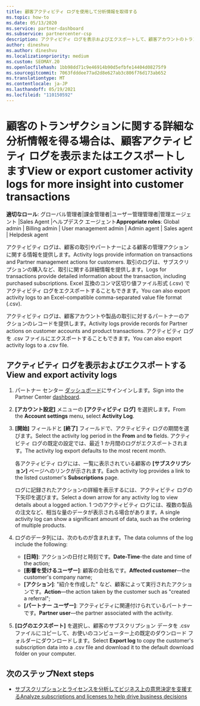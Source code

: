 ```yaml
---
title: 顧客アクティビティ ログを使用して分析情報を取得する
ms.topic: how-to
ms.date: 05/13/2020
ms.service: partner-dashboard
ms.subservice: partnercenter-csp
description: アクティビティ ログを表示およびエクスポートして、顧客アカウントのトランザクションや他の顧客関連のパートナー管理アクティビティに関する分析情報を取得する方法について説明します。
author: dineshvu
ms.author: dineshvu
ms.localizationpriority: medium
ms.custom: SEOMAY.20
ms.openlocfilehash: 1bb98dd71c9e46914b90d5efbfe14404d08275f9
ms.sourcegitcommit: 7063fdddee77ad2d8e627ab3c806f76d173ab652
ms.translationtype: MT
ms.contentlocale: ja-JP
ms.lasthandoff: 05/19/2021
ms.locfileid: "110150592"
---
```

# <a name="view-or-export-customer-activity-logs-for-more-insight-into-customer-transactions"></a><span data-ttu-id="983f0-103">顧客のトランザクションに関する詳細な分析情報を得る場合は、顧客アクティビティ ログを表示またはエクスポートします</span><span class="sxs-lookup"><span data-stu-id="983f0-103">View or export customer activity logs for more insight into customer transactions</span></span>

<span data-ttu-id="983f0-104">**適切なロール**: グローバル管理者|課金管理者|ユーザー管理管理者|管理エージェント |Sales Agent |ヘルプデスク エージェント</span><span class="sxs-lookup"><span data-stu-id="983f0-104">**Appropriate roles**: Global admin | Billing admin | User management admin | Admin agent | Sales agent | Helpdesk agent</span></span>

<span data-ttu-id="983f0-105">アクティビティ ログは、顧客の取引やパートナーによる顧客の管理アクションに関する情報を提供します。</span><span class="sxs-lookup"><span data-stu-id="983f0-105">Activity logs provide information on transactions and Partner management actions for customers.</span></span> <span data-ttu-id="983f0-106">取引のログは、サブスクリプションの購入など、取引に関する詳細情報を提供します。</span><span class="sxs-lookup"><span data-stu-id="983f0-106">Logs for transactions provide detailed information about the transaction, including purchased subscriptions.</span></span> <span data-ttu-id="983f0-107">Excel 互換のコンマ区切り値ファイル形式 (.csv) でアクティビティ ログをエクスポートすることもできます。</span><span class="sxs-lookup"><span data-stu-id="983f0-107">You can also export activity logs to an Excel-compatible comma-separated value file format (.csv).</span></span>

<span data-ttu-id="983f0-108">アクティビティ ログは、顧客アカウントや製品の取引に対するパートナーのアクションのレコードを提供します。</span><span class="sxs-lookup"><span data-stu-id="983f0-108">Activity logs provide records for Partner actions on customer accounts and product transactions.</span></span> <span data-ttu-id="983f0-109">アクティビティ ログを .csv ファイルにエクスポートすることもできます。</span><span class="sxs-lookup"><span data-stu-id="983f0-109">You can also export activity logs to a .csv file.</span></span>

## <a name="view-and-export-activity-logs"></a><span data-ttu-id="983f0-110">アクティビティ ログを表示およびエクスポートする</span><span class="sxs-lookup"><span data-stu-id="983f0-110">View and export activity logs</span></span>

1. <span data-ttu-id="983f0-111">パートナー センター [ダッシュボード](https://partner.microsoft.com/dashboard)にサインインします。</span><span class="sxs-lookup"><span data-stu-id="983f0-111">Sign into the Partner Center [dashboard](https://partner.microsoft.com/dashboard).</span></span>

2. <span data-ttu-id="983f0-112">**[アカウント設定]** メニューの **[アクティビティ ログ]** を選択します。</span><span class="sxs-lookup"><span data-stu-id="983f0-112">From the **Account settings** menu, select **Activity Log**.</span></span>

3. <span data-ttu-id="983f0-113">**[開始]** フィールドと **[終了]** フィールドで、アクティビティ ログの期間を選びます。</span><span class="sxs-lookup"><span data-stu-id="983f0-113">Select the activity log period in the **From** and **to** fields.</span></span> <span data-ttu-id="983f0-114">アクティビティ ログの既定の設定では、最近 1 か月間のログがエクスポートされます。</span><span class="sxs-lookup"><span data-stu-id="983f0-114">The activity log export defaults to the most recent month.</span></span>

   <span data-ttu-id="983f0-115">各アクティビティ ログには、一覧に表示されている顧客の **[サブスクリプション]** ページへのリンクが示されます。</span><span class="sxs-lookup"><span data-stu-id="983f0-115">Each activity log provides a link to the listed customer's **Subscriptions** page.</span></span>

   <span data-ttu-id="983f0-116">ログに記録されたアクションの詳細を表示するには、アクティビティ ログの下矢印を選びます。</span><span class="sxs-lookup"><span data-stu-id="983f0-116">Select a down arrow for any activity log to view details about a logged action.</span></span> <span data-ttu-id="983f0-117">1 つのアクティビティ ログには、複数の製品の注文など、相当な量のデータが表示される場合があります。</span><span class="sxs-lookup"><span data-stu-id="983f0-117">A single activity log can show a significant amount of data, such as the ordering of multiple products.</span></span>

4. <span data-ttu-id="983f0-118">ログのデータ列には、次のものが含まれます。</span><span class="sxs-lookup"><span data-stu-id="983f0-118">The data columns of the log include the following:</span></span>
   - <span data-ttu-id="983f0-119">**[日時]**: アクションの日付と時刻です。</span><span class="sxs-lookup"><span data-stu-id="983f0-119">**Date-Time**-the date and time of the action;</span></span>
   - <span data-ttu-id="983f0-120">**[影響を受けるユーザー]**: 顧客の会社名です。</span><span class="sxs-lookup"><span data-stu-id="983f0-120">**Affected customer**—the customer's company name;</span></span>
   - <span data-ttu-id="983f0-121">**[アクション]**: "紹介を作成した" など、顧客によって実行されたアクションです。</span><span class="sxs-lookup"><span data-stu-id="983f0-121">**Action**—the action taken by the customer such as "created a referral";</span></span>
   - <span data-ttu-id="983f0-122">**[パートナー ユーザー]**: アクティビティに関連付けられているパートナーです。</span><span class="sxs-lookup"><span data-stu-id="983f0-122">**Partner user**—the partner associated with the activity.</span></span>

5. <span data-ttu-id="983f0-123">**[ログのエクスポート]** を選択し、顧客のサブスクリプション データを .csv ファイルにコピーして、お使いのコンピューター上の既定のダウンロード フォルダーにダウンロードします。</span><span class="sxs-lookup"><span data-stu-id="983f0-123">Select **Export log** to copy the customer's subscription data into a .csv file and download it to the default download folder on your computer.</span></span>

## <a name="next-steps"></a><span data-ttu-id="983f0-124">次のステップ</span><span class="sxs-lookup"><span data-stu-id="983f0-124">Next steps</span></span>

- [<span data-ttu-id="983f0-125">サブスクリプションとライセンスを分析してビジネス上の意思決定を支援する</span><span class="sxs-lookup"><span data-stu-id="983f0-125">Analyze subscriptions and licenses to help drive business decisions</span></span>](analyze-subscriptions-licenses.md)
